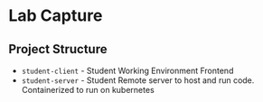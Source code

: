 # Lab Capture

## Project Structure

- `student-client` - Student Working Environment Frontend
- `student-server` - Student Remote server to host and run code. Containerized to run on kubernetes
